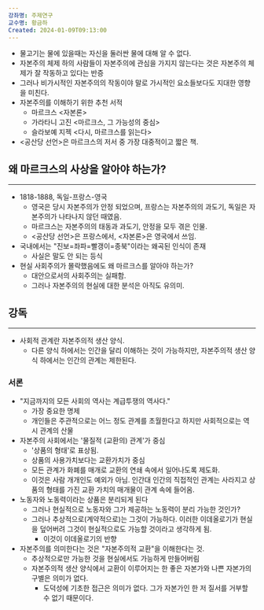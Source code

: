 ```yaml
---
강좌명: 주제연구
교수명: 황금하
Created: 2024-01-09T09:13:00
---
```

- 물고기는 물에 있을때는 자신을 둘러싼 물에 대해 알 수 없다.
- 자본주의 체제 하의 사람들이 자본주의에 관심을 가지지 않는다는 것은 자본주의 체제가 잘 작동하고 있다는 반증
- 그러나 비가시적인 자본주의의 작동이야 말로 가시적인 요소들보다도 지대한 영향을 미친다.
- 자본주의를 이해하기 위한 추천 서적
	- 마르크스 <자본론>
	- 가라타니 고진 <마르크스, 그 가능성의 중심>
	- 슬라보예 지젝 <다시, 마르크스를 읽는다>
- <공산당 선언>은 마르크스의 저서 중 가장 대중적이고 짧은 책.

## 왜 마르크스의 사상을 알아야 하는가?
---
- 1818-1888, 독일-프랑스-영국
	- 영국은 당시 자본주의가 안정 되었으며, 프랑스는 자본주의의 과도기, 독일은 자본주의가 나타나지 않던 때였음.
	- 마르크스는 자본주의의 태동과 과도기, 안정을 모두 겪은 인물.
	- <공산당 선언>은 프랑스에서, <자본론>은 영국에서 쓰임.
- 국내에서는 "진보=좌파=빨갱이=종북"이라는 왜곡된 인식이 존재
	- 사실은 말도 안 되는 등식
- 현실 사회주의가 몰락했음에도 왜 마르크스를 알아야 하는가?
	- 대안으로서의 사회주의는 실패함.
	- 그러나 자본주의의 현실에 대한 분석은 아직도 유의미.

## 강독
---
- 사회적 관계란 자본주의적 생산 양식.
	- 다른 양식 하에서는 인간을 달리 이해하는 것이 가능하지만, 자본주의적 생산 양식 하에서는 인간의 관계는 제한된다.
### 서론
- "지금까지의 모든 사회의 역사는 계급투쟁의 역사다."
	- 가장 중요한 명제
	- 개인들은 주관적으로는 어느 정도 관계를 초월한다고 하지만 사회적으로는 역시 관계의 산물
- 자본주의 사회에서는 '물질적 (교환의) 관계'가 중심
	- '상품의 형태'로 표상됨.
	- 상품의 사용가치보다는 교환가치가 중심
	- 모든 관계가 화폐를 매개로 교환의 연쇄 속에서 일어나도록 제도화.
	- 이것은 사람 개개인도 예외가 아님. 인간대 인간의 직접적인 관계는 사라지고 상품의 형태를 가진 교환 가치의 매개물이 관계 속에 들어옴.
- 노동자와 노동력이라는 상품은 분리되게 된다
	- 그러나 현실적으로 노동자와 그가 제공하는 노동력이 분리 가능한 것인가?
	- 그러나 추상적으로(계약적으로)는 그것이 가능하다. 이러한 이데올로기가 현실을 덮어버려 그것이 현실적으로도 가능할 것이라고 생각하게 됨.
		- 이것이 이데올로기의 반향
- 자본주의를 의미한다는 것은 "자본주의적 교환"을 이해한다는 것.
	- 추상적으로만 가능한 것을 현실에서도 가능하게 만들어버림
	- 자본주의적 생산 양식에서 교환이 이루어지는 한 좋은 자본가와 나쁜 자본가의 구별은 의미가 없다.
		- 도덕성에 기초한 접근은 의미가 없다. 그가 자본가인 한 저 질서를 거부할 수 없기 때문이다.